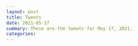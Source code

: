 ```yaml
---
layout: post
title: Tweets
date: 2021-05-17
summary: These are the tweets for May 17, 2021.
categories:
---
```


